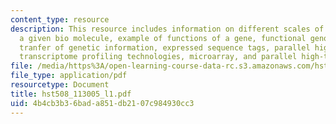 ```yaml
---
content_type: resource
description: This resource includes information on different scales of function for
  a given bio molecule, example of functions of a gene, functional genomics, uni-directional
  tranfer of genetic information, expressed sequence tags, parallel high-throughput
  transcriptome profiling technologies, microarray, and parallel high-throughput.
file: /media/https%3A/open-learning-course-data-rc.s3.amazonaws.com/hst-508-quantitative-genomics-fall-2005/4b4cb3b36bada851db2107c984930cc3_hst508_113005_l1.pdf
file_type: application/pdf
resourcetype: Document
title: hst508_113005_l1.pdf
uid: 4b4cb3b3-6bad-a851-db21-07c984930cc3
---
```

